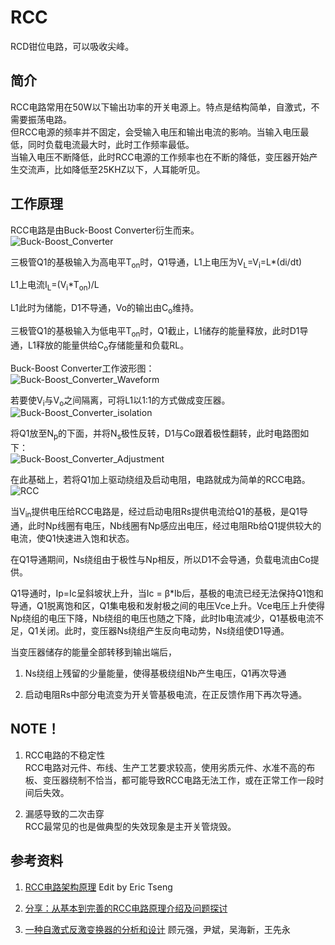 # RCC

RCD钳位电路，可以吸收尖峰。

## 简介

RCC电路常用在50W以下输出功率的开关电源上。特点是结构简单，自激式，不需要振荡电路。  
但RCC电源的频率并不固定，会受输入电压和输出电流的影响。当输入电压最低，同时负载电流最大时，此时工作频率最低。  
当输入电压不断降低，此时RCC电源的工作频率也在不断的降低，变压器开始产生交流声，比如降低至25KHZ以下，人耳能听见。  

## 工作原理  

RCC电路是由Buck-Boost Converter衍生而来。  
![Buck-Boost_Converter]()  

三极管Q1的基极输入为高电平T<sub>on</sub>时，Q1导通，L1上电压为V<sub>L</sub>=V<sub>i</sub>=L*(di/dt)  

L1上电流I<sub>L</sub>=(V<sub>i</sub>*T<sub>on</sub>)/L  

L1此时为储能，D1不导通，Vo的输出由C<sub>o</sub>维持。  

三极管Q1的基极输入为低电平T<sub>on</sub>时，Q1截止，L1储存的能量释放，此时D1导通，L1释放的能量供给C<sub>o</sub>存储能量和负载RL。  

Buck-Boost Converter工作波形图：  
![Buck-Boost_Converter_Waveform]()

若要使V<sub>i</sub>与V<sub>o</sub>之间隔离，可将L1以1:1的方式做成变压器。  
![Buck-Boost_Converter_isolation]()  

将Q1放至N<sub>p</sub>的下面，并将N<sub>s</sub>极性反转，D1与Co跟着极性翻转，此时电路图如下：  
![Buck-Boost_Converter_Adjustment]()  

在此基础上，若将Q1加上驱动绕组及启动电阻，电路就成为简单的RCC电路。  
![RCC]()  

当V<sub>in</sub>提供电压给RCC电路是，经过启动电阻Rs提供电流给Q1的基极，是Q1导通，此时Np线圈有电压，Nb线圈有Np感应出电压，经过电阻Rb给Q1提供较大的电流，使Q1快速进入饱和状态。  

在Q1导通期间，Ns绕组由于极性与Np相反，所以D1不会导通，负载电流由Co提供。

Q1导通时，Ip=Ic呈斜坡状上升，当Ic = β*Ib后，基极的电流已经无法保持Q1饱和导通，Q1脱离饱和区，Q1集电极和发射极之间的电压Vce上升。Vce电压上升使得Np绕组的电压下降，Nb绕组的电压也随之下降，此时Ib电流减少，Q1基极电流不足，Q1关闭。此时，变压器Ns绕组产生反向电动势，Ns绕组使D1导通。  

当变压器储存的能量全部转移到输出端后，

1. Ns绕组上残留的少量能量，使得基极绕组Nb产生电压，Q1再次导通  

2. 启动电阻Rs中部分电流变为开关管基极电流，在正反馈作用下再次导通。



## NOTE！  

1. RCC电路的不稳定性  
RCC电路对元件、布线、生产工艺要求较高，使用劣质元件、水准不高的布板、变压器绕制不恰当，都可能导致RCC电路无法工作，或在正常工作一段时间后失效。

2. 漏感导致的二次击穿  
RCC最常见的也是做典型的失效现象是主开关管烧毁。

## 参考资料

1. [RCC电路架构原理](https://wenku.baidu.com/view/9e618adc195f312b3169a58d.html) Edit by Eric Tseng

2. [分享：从基本到完善的RCC电路原理介绍及问题探讨](http://www.eeworld.com.cn/dygl/2013/1226/article_19703.html)

3. [一种自激式反激变换器的分析和设计](https://github.com/nostalgia-w/always_forget/tree/master/2019/0319/doc) 顾元强，尹斌，吴海新，王先永